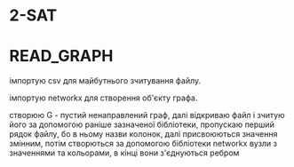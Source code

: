# 2-SAT

# READ_GRAPH
імпортую csv для майбутнього зчитування файлу.

імпортую networkx для створення об'єкту графа.

створюю G - пустий ненаправлений граф, далі відкриваю файл і зчитую його за допомогою раніше зазначеної бібліотеки, пропускаю перший рядок файлу, бо в ньому назви колонок, далі присвоюються значення змінним, потім створються за допомогою бібліотеки networkx вузли з значеннями та кольорами, в кінці вони з'єднуються ребром
